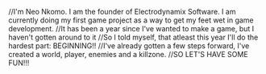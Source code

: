 //I'm Neo Nkomo. I am the founder of Electrodynamix Software. I am currently doing my first game project as a way to get my feet wet in game development.
//It has been a year since I've wanted to make a game, but I haven't gotten around to it
//So I told myself, that atleast this year I'll do the hardest part: BEGINNING!!
//I've already gotten a few steps forward, I've created a world, player, enemies and a killzone.
//SO LET'S HAVE SOME FUN!!!

